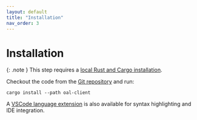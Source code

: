 ```yaml
---
layout: default
title: "Installation"
nav_order: 3
---
```


# Installation

{: .note }
This step requires a [local Rust and Cargo installation](https://doc.rust-lang.org/cargo/getting-started/installation.html).

Checkout the code from the [Git repository](https://github.com/oxlip-lang/oal) and run:

```
cargo install --path oal-client
```

A [VSCode language extension](https://marketplace.visualstudio.com/items?itemName=e7bastien.oxlip-lang) is also available for syntax highlighting and IDE integration.
